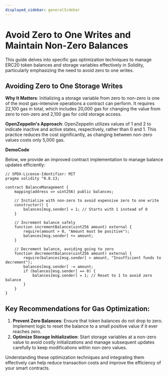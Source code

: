 ```yaml
---
displayed_sidebar: generalSidebar
---
```


# Avoid Zero to One Writes and Maintain Non-Zero Balances

This guide delves into specific gas optimization techniques to manage ERC20 token balances and storage variables effectively in Solidity, particularly emphasizing the need to avoid zero to one writes.

## Avoiding Zero to One Storage Writes

**Why It Matters**: Initializing a storage variable from zero to non-zero is one of the most gas-intensive operations a contract can perform. It requires 22,100 gas in total, which includes 20,000 gas for changing the value from zero to non-zero and 2,100 gas for cold storage access.

**OpenZeppelin's Approach**: OpenZeppelin utilizes values of 1 and 2 to indicate inactive and active states, respectively, rather than 0 and 1. This practice reduces the cost significantly, as changing between non-zero values costs only 5,000 gas.

**DemoCode**

Below, we provide an improved contract implementation to manage balance updates efficiently:

```solidity
// SPDX-License-Identifier: MIT
pragma solidity ^0.8.13;

contract BalanceManagement {
    mapping(address => uint256) public balances;

    // Initialize with non-zero to avoid expensive zero to one write
    constructor() {
        balances[msg.sender] = 1; // Starts with 1 instead of 0
    }

    // Increment balance safely
    function incrementBalance(uint256 amount) external {
        require(amount > 0, "Amount must be positive");
        balances[msg.sender] += amount;
    }

    // Decrement balance, avoiding going to zero
    function decrementBalance(uint256 amount) external {
        require(balances[msg.sender] > amount, "Insufficient funds to decrement");
        balances[msg.sender] -= amount;
        if (balances[msg.sender] == 0) {
            balances[msg.sender] = 1; // Reset to 1 to avoid zero balance
        }
    }
}
```

## Key Recommendations for Gas Optimization:

1. **Prevent Zero Balances**: Ensure that token balances do not drop to zero. Implement logic to reset the balance to a small positive value if it ever reaches zero.
2. **Optimize Storage Initialization**: Start storage variables at a non-zero value to avoid costly initializations and manage subsequent updates carefully to keep modifications within non-zero values.

Understanding these optimization techniques and integrating them effectively can help reduce transaction costs and improve the efficiency of your smart contracts.
